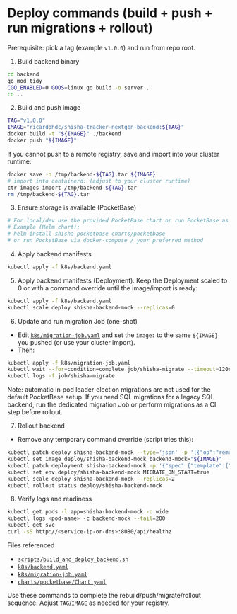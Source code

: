 # Deploy commands (build + push + run migrations + rollout)

Prerequisite: pick a tag (example `v1.0.0`) and run from repo root.

1) Build backend binary
```bash
cd backend
go mod tidy
CGO_ENABLED=0 GOOS=linux go build -o server .
cd ..
```

2) Build and push image
```bash
TAG="v1.0.0"
IMAGE="ricardohdc/shisha-tracker-nextgen-backend:${TAG}"
docker build -t "${IMAGE}" ./backend
docker push "${IMAGE}"
```
If you cannot push to a remote registry, save and import into your cluster runtime:
```bash
docker save -o /tmp/backend-${TAG}.tar ${IMAGE}
# import into containerd: (adjust to your cluster runtime)
ctr images import /tmp/backend-${TAG}.tar
rm /tmp/backend-${TAG}.tar
```

3) Ensure storage is available (PocketBase)
```bash
# For local/dev use the provided PocketBase chart or run PocketBase as a container
# Example (Helm chart):
# helm install shisha-pocketbase charts/pocketbase
# or run PocketBase via docker-compose / your preferred method
```

4) Apply backend manifests
```bash
kubectl apply -f k8s/backend.yaml
```

5) Apply backend manifests (Deployment).
Keep the Deployment scaled to 0 or with a command override until the image/import is ready:
```bash
kubectl apply -f k8s/backend.yaml
kubectl scale deploy shisha-backend-mock --replicas=0
```

6) Update and run migration Job (one-shot)
- Edit [`k8s/migration-job.yaml`](k8s/migration-job.yaml:1) and set the `image:` to the same `${IMAGE}` you pushed (or use your cluster import).
- Then:
```bash
kubectl apply -f k8s/migration-job.yaml
kubectl wait --for=condition=complete job/shisha-migrate --timeout=120s
kubectl logs -f job/shisha-migrate
```
Note: automatic in‑pod leader‑election migrations are not used for the default PocketBase setup. If you need SQL migrations for a legacy SQL backend, run the dedicated migration Job or perform migrations as a CI step before rollout.

7) Rollout backend
- Remove any temporary command override (script tries this):
```bash
kubectl patch deploy shisha-backend-mock --type='json' -p '[{"op":"remove","path":"/spec/template/spec/containers/0/command"}]' || true
kubectl set image deploy/shisha-backend-mock backend-mock="${IMAGE}"
kubectl patch deployment shisha-backend-mock -p '{"spec":{"template":{"spec":{"serviceAccountName":"shisha-backend-sa"}}}}' || true
kubectl set env deploy/shisha-backend-mock MIGRATE_ON_START=true
kubectl scale deploy shisha-backend-mock --replicas=2
kubectl rollout status deploy/shisha-backend-mock
```

8) Verify logs and readiness
```bash
kubectl get pods -l app=shisha-backend-mock -o wide
kubectl logs <pod-name> -c backend-mock --tail=200
kubectl get svc
curl -sS http://<service-ip-or-dns>:8080/api/healthz
```

Files referenced
- [`scripts/build_and_deploy_backend.sh`](scripts/build_and_deploy_backend.sh:1)
- [`k8s/backend.yaml`](k8s/backend.yaml:1)
- [`k8s/migration-job.yaml`](k8s/migration-job.yaml:1)
- [`charts/pocketbase/Chart.yaml`](charts/pocketbase/Chart.yaml:1)

Use these commands to complete the rebuild/push/migrate/rollout sequence. Adjust `TAG`/`IMAGE` as needed for your registry.